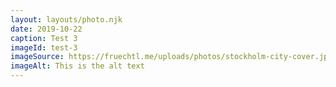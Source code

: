 ```yaml
---
layout: layouts/photo.njk
date: 2019-10-22
caption: Test 3
imageId: test-3
imageSource: https://fruechtl.me/uploads/photos/stockholm-city-cover.jpg
imageAlt: This is the alt text
---
```

